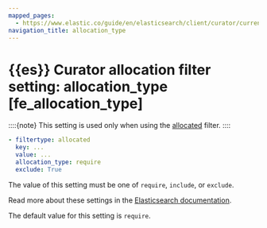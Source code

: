 ```yaml
---
mapped_pages:
  - https://www.elastic.co/guide/en/elasticsearch/client/curator/current/fe_allocation_type.html
navigation_title: allocation_type
---
```


# {{es}} Curator allocation filter setting: allocation_type [fe_allocation_type]

::::{note}
This setting is used only when using the [allocated](/reference/filtertype_allocated.md) filter.
::::


```yaml
- filtertype: allocated
  key: ...
  value: ...
  allocation_type: require
  exclude: True
```

The value of this setting must be one of `require`, `include`, or `exclude`.

Read more about these settings in the [Elasticsearch documentation](http://www.elastic.co/guide/en/elasticsearch/reference/8.15/shard-allocation-filtering.html).

The default value for this setting is `require`.

